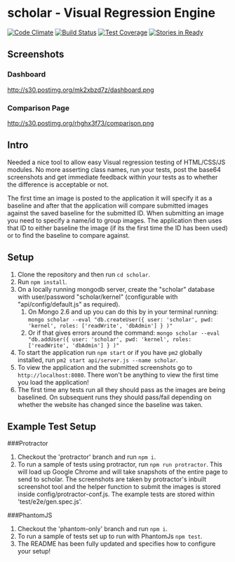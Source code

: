 # scholar - Visual Regression Engine

[![Code Climate](https://codeclimate.com/github/alexnaish/scholar/badges/gpa.svg)](https://codeclimate.com/github/alexnaish/scholar)
[![Build Status](https://travis-ci.org/alexnaish/scholar.svg)](https://travis-ci.org/alexnaish/scholar)
[![Test Coverage](https://codeclimate.com/github/alexnaish/scholar/badges/coverage.svg)](https://codeclimate.com/github/alexnaish/scholar/coverage)
[![Stories in Ready](https://badge.waffle.io/alexnaish/scholar.png?label=ready&title=Ready)](https://waffle.io/alexnaish/scholar)


Screenshots
-----
### Dashboard

http://s30.postimg.org/mk2xbzd7z/dashboard.png

### Comparison Page

http://s30.postimg.org/rhghx3f73/comparison.png

Intro
-----

Needed a nice tool to allow easy Visual regression testing of HTML/CSS/JS modules. No more asserting class names, run your tests, post the base64 screenshots and get immediate feedback within your tests as to whether the difference is acceptable or not.

The first time an image is posted to the application it will specify it as a baseline and after that the application will compare submitted images against the saved baseline for the submitted ID. When submitting an image you need to specify a name/id to group images. The application then uses that ID to either baseline the image (if its the first time the ID has been used) or to find the baseline to compare against.

Setup
-----

1. Clone the repository and then run `cd scholar`.
1. Run `npm install`.
1. On a locally running mongodb server, create the "scholar" database with user/password "scholar/kernel" (configurable with "api/config/default.js" as required).
	1. On Mongo 2.6 and up you can do this by in your terminal running: `mongo scholar --eval "db.createUser({ user: 'scholar', pwd: 'kernel', roles: ['readWrite', 'dbAdmin'] } )"`
	1. Or if that gives errors around the command: `mongo scholar --eval "db.addUser({ user: 'scholar', pwd: 'kernel', roles: ['readWrite', 'dbAdmin'] } )"`
1. To start the application run `npm start` or if you have `pm2` globally installed, run `pm2 start api/server.js --name scholar`.
1. To view the application and the submitted screenshots go to `http://localhost:8080`. There won't be anything to view the first time you load the application!
1. The first time any tests run all they should pass as the images are being baselined. On subsequent runs they should pass/fail depending on whether the website has changed since the baseline was taken.

Example Test Setup
-------

###Protractor

1. Checkout the 'protractor' branch and run `npm i`.
1. To run a sample of tests using protractor, run `npm run protractor`. This will load up Google Chrome and will take snapshots of the entire page to send to scholar. The screenshots are taken by protractor's inbuilt screenshot tool and the helper function to submit the images is stored inside config/protractor-conf.js. The example tests are stored within 'test/e2e/gen.spec.js'.

###PhantomJS

1. Checkout the 'phantom-only' branch and run `npm i`.
1. To run a sample of tests set up to run with PhantomJs `npm test`.
1. The README has been fully updated and specifies how to configure your setup!
